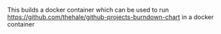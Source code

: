This builds a docker container which can be used to run https://github.com/thehale/github-projects-burndown-chart in a docker container
